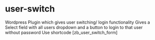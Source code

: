 # user-switch
Wordpress Plugin which gives user switching/ login functionality
Gives a Select field with all users dropdown and a button to login to that user without password Use shortcode [zb_user_switch_form]
